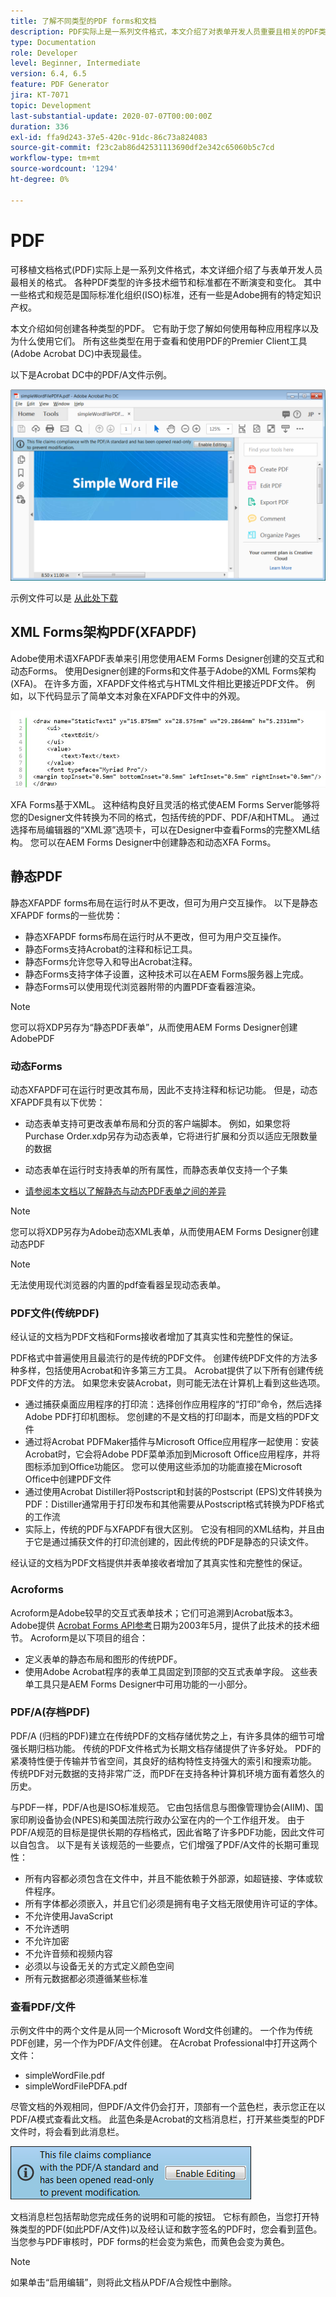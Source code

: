 ```yaml
---
title: 了解不同类型的PDF forms和文档
description: PDF实际上是一系列文件格式，本文介绍了对表单开发人员重要且相关的PDF类型。
type: Documentation
role: Developer
level: Beginner, Intermediate
version: 6.4, 6.5
feature: PDF Generator
jira: KT-7071
topic: Development
last-substantial-update: 2020-07-07T00:00:00Z
duration: 336
exl-id: ffa9d243-37e5-420c-91dc-86c73a824083
source-git-commit: f23c2ab86d42531113690df2e342c65060b5c7cd
workflow-type: tm+mt
source-wordcount: '1294'
ht-degree: 0%

---
```


# PDF

可移植文档格式(PDF)实际上是一系列文件格式，本文详细介绍了与表单开发人员最相关的格式。 各种PDF类型的许多技术细节和标准都在不断演变和变化。 其中一些格式和规范是国际标准化组织(ISO)标准，还有一些是Adobe拥有的特定知识产权。

本文介绍如何创建各种类型的PDF。 它有助于您了解如何使用每种应用程序以及为什么使用它们。 所有这些类型在用于查看和使用PDF的Premier Client工具(Adobe Acrobat DC)中表现最佳。

以下是Acrobat DC中的PDF/A文件示例。

![Pdfa](assets/pdfa-file-in-acrobat.png)

示例文件可以是 [从此处下载](assets/pdf-file-types.zip)

## XML Forms架构PDF(XFAPDF)

Adobe使用术语XFAPDF表单来引用您使用AEM Forms Designer创建的交互式和动态Forms。 使用Designer创建的Forms和文件基于Adobe的XML Forms架构(XFA)。 在许多方面，XFAPDF文件格式与HTML文件相比更接近PDF文件。 例如，以下代码显示了简单文本对象在XFAPDF文件中的外观。

![文本字段](assets/text-field.JPG)

XFA Forms基于XML。 这种结构良好且灵活的格式使AEM Forms Server能够将您的Designer文件转换为不同的格式，包括传统的PDF、PDF/A和HTML。 通过选择布局编辑器的“XML源”选项卡，可以在Designer中查看Forms的完整XML结构。 您可以在AEM Forms Designer中创建静态和动态XFA Forms。

## 静态PDF

静态XFAPDF forms布局在运行时从不更改，但可为用户交互操作。 以下是静态XFAPDF forms的一些优势：

* 静态XFAPDF forms布局在运行时从不更改，但可为用户交互操作。
* 静态Forms支持Acrobat的注释和标记工具。
* 静态Forms允许您导入和导出Acrobat注释。
* 静态Forms支持字体子设置，这种技术可以在AEM Forms服务器上完成。
* 静态Forms可以使用现代浏览器附带的内置PDF查看器渲染。

>[!NOTE]
>
> 您可以将XDP另存为“静态PDF表单”，从而使用AEM Forms Designer创建AdobePDF



### 动态Forms

动态XFAPDF可在运行时更改其布局，因此不支持注释和标记功能。 但是，动态XFAPDF具有以下优势：

* 动态表单支持可更改表单布局和分页的客户端脚本。 例如，如果您将Purchase Order.xdp另存为动态表单，它将进行扩展和分页以适应无限数量的数据
* 动态表单在运行时支持表单的所有属性，而静态表单仅支持一个子集

* [请参阅本文档以了解静态与动态PDF表单之间的差异](https://experienceleague.adobe.com/docs/experience-manager-learn/forms/document-services/pdf-forms-and-documents.html#:~:text=Dynamic%20forms%20support%20all%20the,forms%20support%20only%20a%20subset)

>[!NOTE]
>
> 您可以将XDP另存为Adobe动态XML表单，从而使用AEM Forms Designer创建动态PDF

>[!NOTE]
>
> 无法使用现代浏览器的内置的pdf查看器呈现动态表单。

### PDF文件(传统PDF)

经认证的文档为PDF文档和Forms接收者增加了其真实性和完整性的保证。

PDF格式中普遍使用且最流行的是传统的PDF文件。 创建传统PDF文件的方法多种多样，包括使用Acrobat和许多第三方工具。 Acrobat提供了以下所有创建传统PDF文件的方法。 如果您未安装Acrobat，则可能无法在计算机上看到这些选项。

* 通过捕获桌面应用程序的打印流：选择创作应用程序的“打印”命令，然后选择Adobe PDF打印机图标。 您创建的不是文档的打印副本，而是文档的PDF文件
* 通过将Acrobat PDFMaker插件与Microsoft Office应用程序一起使用：安装Acrobat时，它会将Adobe PDF菜单添加到Microsoft Office应用程序，并将图标添加到Office功能区。 您可以使用这些添加的功能直接在Microsoft Office中创建PDF文件
* 通过使用Acrobat Distiller将Postscript和封装的Postscript (EPS)文件转换为PDF：Distiller通常用于打印发布和其他需要从Postscript格式转换为PDF格式的工作流
* 实际上，传统的PDF与XFAPDF有很大区别。 它没有相同的XML结构，并且由于它是通过捕获文件的打印流创建的，因此传统的PDF是静态的只读文件。

经认证的文档为PDF文档提供并表单接收者增加了其真实性和完整性的保证。

### Acroforms

Acroform是Adobe较早的交互式表单技术；它们可追溯到Acrobat版本3。 Adobe提供 [Acrobat Forms API参考](assets/FormsAPIReference.pdf)日期为2003年5月，提供了此技术的技术细节。 Acroform是以下项目的组合：

* 定义表单的静态布局和图形的传统PDF。
* 使用Adobe Acrobat程序的表单工具固定到顶部的交互式表单字段。 这些表单工具只是AEM Forms Designer中可用功能的一小部分。

### PDF/A(存档PDF)

PDF/A (归档的PDF)建立在传统PDF的文档存储优势之上，有许多具体的细节可增强长期归档功能。 传统的PDF文件格式为长期文档存储提供了许多好处。 PDF的紧凑特性便于传输并节省空间，其良好的结构特性支持强大的索引和搜索功能。 传统PDF对元数据的支持非常广泛，而PDF在支持各种计算机环境方面有着悠久的历史。

与PDF一样，PDF/A也是ISO标准规范。 它由包括信息与图像管理协会(AIIM)、国家印刷设备协会(NPES)和美国法院行政办公室在内的一个工作组开发。 由于PDF/A规范的目标是提供长期的存档格式，因此省略了许多PDF功能，因此文件可以自包含。 以下是有关该规范的一些要点，它们增强了PDF/A文件的长期可重现性：

* 所有内容都必须包含在文件中，并且不能依赖于外部源，如超链接、字体或软件程序。
* 所有字体都必须嵌入，并且它们必须是拥有电子文档无限使用许可证的字体。
* 不允许使用JavaScript
* 不允许透明
* 不允许加密
* 不允许音频和视频内容
* 必须以与设备无关的方式定义颜色空间
* 所有元数据都必须遵循某些标准

### 查看PDF/文件

示例文件中的两个文件是从同一个Microsoft Word文件创建的。 一个作为传统PDF创建，另一个作为PDF/A文件创建。 在Acrobat Professional中打开这两个文件：

* simpleWordFile.pdf
* simpleWordFilePDFA.pdf

尽管文档的外观相同，但PDF/A文件仍会打开，顶部有一个蓝色栏，表示您正在以PDF/A模式查看此文档。 此蓝色条是Acrobat的文档消息栏，打开某些类型的PDF文件时，将会看到此消息栏。

![Pdf-img](assets/pdfa-message.png)

文档消息栏包括帮助您完成任务的说明和可能的按钮。 它标有颜色，当您打开特殊类型的PDF(如此PDF/A文件)以及经认证和数字签名的PDF时，您会看到蓝色。 当您参与PDF审核时，PDF forms的栏会变为紫色，而黄色会变为黄色。

>[!NOTE]
>
> 如果单击“启用编辑”，则将此文档从PDF/A合规性中删除。
